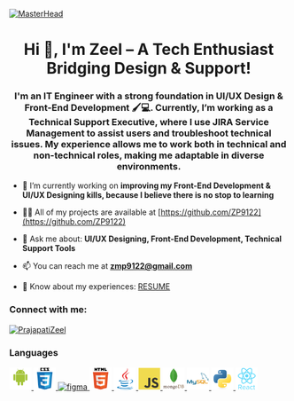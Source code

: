 
[![MasterHead](https://i.pinimg.com/originals/0f/25/e4/0f25e4668c1c7740b5ed41835339d67f.gif)](https://github.com/Harsh-M-Prajapati/Harsh-M-Prajapati)
<h1 align="center">Hi 👋, I'm Zeel – A Tech Enthusiast Bridging Design & Support!  </h1>
<h3 align="center">I'm an IT Engineer with a strong foundation in UI/UX Design & Front-End Development 🖌️💻. Currently, I’m working as a Technical Support Executive, where I use JIRA Service Management to assist users and troubleshoot technical issues. My experience allows me to work both in technical and non-technical roles, making me adaptable in diverse environments.</h3>

- 🔭 I’m currently working on **improving my Front-End Development & UI/UX Designing kills, because I believe there is no stop to learning**

- 👨‍💻 All of my projects are available at [https://github.com/ZP9122](https://github.com/ZP9122)

- 💬 Ask me about: **UI/UX Designing, Front-End Development, Technical Support Tools**

- 📫 You can reach me at **zmp9122@gmail.com**

- 📄 Know about my experiences: [RESUME](https://drive.google.com/file/d/1JEHao0q0S7TueBcKfQrATjxQzdJZFr0_/view?usp=drive_link)


<h3 align="left">Connect with me:</h3>
<p align="left">
<a href="https://www.linkedin.com/in/zeel-prajapati-917203264/" target="blank"><img align="center" src="https://raw.githubusercontent.com/rahuldkjain/github-profile-readme-generator/master/src/images/icons/Social/linked-in-alt.svg" alt="PrajapatiZeel" height="30" width="40" /></a>
</p>

<h3 align="left">Languages</h3>
<p align="left"><a href="https://developer.android.com" target="_blank" rel="noreferrer"> <img src="https://raw.githubusercontent.com/devicons/devicon/master/icons/android/android-original-wordmark.svg" alt="android" width="40" height="40"/> </a> <a href="https://www.w3schools.com/css/" target="_blank" rel="noreferrer"> <img src="https://raw.githubusercontent.com/devicons/devicon/master/icons/css3/css3-original-wordmark.svg" alt="css3" width="40" height="40"/> </a> <a href="https://www.figma.com/" target="_blank" rel="noreferrer"> <img src="https://www.vectorlogo.zone/logos/figma/figma-icon.svg" alt="figma" width="40" height="40"/> </a> <a href="https://www.w3.org/html/" target="_blank" rel="noreferrer"> <img src="https://raw.githubusercontent.com/devicons/devicon/master/icons/html5/html5-original-wordmark.svg" alt="html5" width="40" height="40"/> </a> <a href="https://www.java.com" target="_blank" rel="noreferrer"> <img src="https://raw.githubusercontent.com/devicons/devicon/master/icons/java/java-original.svg" alt="java" width="40" height="40"/> </a> <a href="https://developer.mozilla.org/en-US/docs/Web/JavaScript" target="_blank" rel="noreferrer"> <img src="https://raw.githubusercontent.com/devicons/devicon/master/icons/javascript/javascript-original.svg" alt="javascript" width="40" height="40"/> </a> <a href="https://www.mongodb.com/" target="_blank" rel="noreferrer"> <img src="https://raw.githubusercontent.com/devicons/devicon/master/icons/mongodb/mongodb-original-wordmark.svg" alt="mongodb" width="40" height="40"/> </a> <a href="https://www.mysql.com/" target="_blank" rel="noreferrer"> <img src="https://raw.githubusercontent.com/devicons/devicon/master/icons/mysql/mysql-original-wordmark.svg" alt="mysql" width="40" height="40"/> </a>  <a href="https://www.python.org" target="_blank" rel="noreferrer"> <img src="https://raw.githubusercontent.com/devicons/devicon/master/icons/python/python-original.svg" alt="python" width="40" height="40"/> </a> <a href="https://reactjs.org/" target="_blank" rel="noreferrer"> <img src="https://raw.githubusercontent.com/devicons/devicon/master/icons/react/react-original-wordmark.svg" alt="react" width="40" height="40"/> </a> </p>
